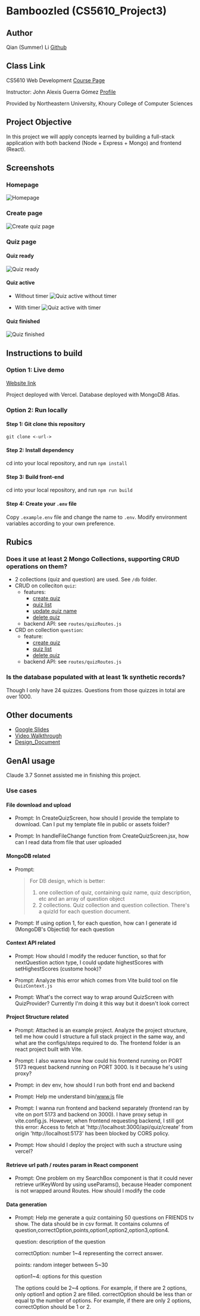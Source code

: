 # Bamboozled (CS5610_Project3)

## Author

Qian (Summer) Li
[Github](https://github.com/summereth)

## Class Link

CS5610 Web Development [Course Page](https://johnguerra.co/classes/webDevelopment_spring_2025/)

Instructor: John Alexis Guerra Gómez [Profile](https://johnguerra.co/)

Provided by Northeastern University, Khoury College of Computer Sciences

## Project Objective

In this project we will apply concepts learned by building a full-stack application with both backend (Node + Express + Mongo) and frontend (React).

## Screenshots

### Homepage

![Homepage](./docs/images/ss_homepage.png)

### Create page

![Create quiz page](./docs/images/ss_createpage.png)

### Quiz page

#### Quiz ready

![Quiz ready](./docs/images/ss_startpage.png)

#### Quiz active

- Without timer
  ![Quiz active without timer](./docs/images/ss_quizpage.png)

- With timer
  ![Quiz active with timer](./docs/images/ss_quizpage_timer.png)

#### Quiz finished

![Quiz finished](./docs/images/ss_finishpage.png)

## Instructions to build

### Option 1: Live demo

[Website link](https://bamboozled-theta.vercel.app/)

Project deployed with Vercel. Database deployed with MongoDB Atlas.

### Option 2: Run locally

#### Step 1: Git clone this repository

`git clone <-url->`

#### Step 2: Install dependency

cd into your local repository, and run
`npm install`

#### Step 3: Build front-end

cd into your local repository, and run `npm run build`

#### Step 4: Create your `.env` file

Copy `.example.env` file and change the name to `.env`. Modify environment variables according to your own preference.

## Rubics

### Does it use at least 2 Mongo Collections, supporting CRUD operations on them?

- 2 collections (quiz and question) are used. See `/db` folder.
- CRUD on colleciton `quiz`:
  - features:
    - [create quiz](https://bamboozled-theta.vercel.app/create)
    - [quiz list](https://bamboozled-theta.vercel.app/)
    - [update quiz name](https://bamboozled-theta.vercel.app/)
    - [delete quiz](https://bamboozled-theta.vercel.app/)
  - backend API: see `routes/quizRoutes.js`
- CRD on collection `question`:
  - feature:
    - [create quiz](https://bamboozled-theta.vercel.app/create)
    - [quiz list](https://bamboozled-theta.vercel.app/)
    - [delete quiz](https://bamboozled-theta.vercel.app/)
  - backend API: see `routes/quizRoutes.js`

### Is the database populated with at least 1k synthetic records?

Though I only have 24 quizzes. Questions from those quizzes in total are over 1000.

## Other documents

- [Google Slides](https://docs.google.com/presentation/d/1SpAAdwCdAoXYDZog9k_A53dew7cwrjwyP1ThpTuGRH4/edit?usp=sharing)
- [Video Walkthrough](https://youtu.be/0fxK6_J6Jjc)
- [Design_Document](./docs/design_doc.md)

## GenAI usage

Claude 3.7 Sonnet assisted me in finishing this project.

### Use cases

#### File download and upload

- Prompt: In CreateQuizScreen, how should I provide the template to download. Can I put my template file in public or assets folder?

- Prompt:
  In handleFileChange function from CreateQuizScreen.jsx, how can I read data from file that user uploaded

#### MongoDB related

- Prompt:

  > For DB design, which is better:
  >
  > 1.  one collection of quiz, containing quiz name, quiz description, etc and an array of question object
  > 2.  2 collections. Quiz collection and question collection. There's a quizId for each question document.

- Prompt:
  If using option 1, for each question, how can I generate id (MongoDB's ObjectId) for each question

#### Context API related

- Prompt: How should I modify the reducer function, so that for nextQuestion action type, I could update highestScores with setHighestScores (custome hook)?

- Prompt: Analyze this error which comes from Vite build tool on file `QuizContext.js`

- Prompt: What's the correct way to wrap around QuizScreen with QuizProvider? Currently I'm doing it this way but it doesn't look correct

#### Project Structure related

- Prompt: Attached is an example project. Analyze the project structure, tell me how could I structure a full stack project in the same way, and what are the configs/steps required to do. The frontend folder is an react project built with Vite.

- Prompt: I also wanna know how could his frontend running on PORT 5173 request backend running on PORT 3000. Is it because he's using proxy?

- Prompt: in dev env, how should I run both front end and backend

- Prompt: Help me understand bin/www.js file

- Prompt: I wanna run frontend and backend separately (frontend ran by vite on port 5173 and backend on 3000). I have proxy setup in vite.config.js. However, when frontend requesting backend, I still got this error: Access to fetch at 'http://localhost:3000/api/quiz/create' from origin 'http://localhost:5173' has been blocked by CORS policy.

- Prompt: How should I deploy the project with such a structure using vercel?

#### Retrieve url path / routes param in React component

- Prompt:
  One problem on my SearchBox component is that it could never retrieve urlKeyWord by using useParams(), because Header component is not wrapped around Routes. How should I modify the code

#### Data generation

- Prompt:
  Help me generate a quiz containing 50 questions on FRIENDS tv show. The data should be in csv format. It contains columns of question,correctOption,points,option1,option2,option3,option4.

  question: description of the question

  correctOption: number 1~4 representing the correct answer.

  points: random integer between 5~30

  option1~4: options for this question

  The options could be 2~4 options. For example, if there are 2 options, only option1 and option 2 are filled. correctOption should be less than or equal tp the number of options. For example, if there are only 2 options, correctOption should be 1 or 2.
